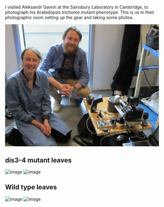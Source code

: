 
I visited Aleksandr Gavrin at the Sainsbury Laboratory in Cambridge, to photograph his Arabidopsis trichome mutant phenotype. This is us in their photographic room setting up the gear and taking some photos. 

<img src="images/cropped.jpg" alt="image"/>

## dis3-4 mutant leaves

<img src="images/12062018dis3-4.jpg" alt="image"/>

<img src="images/12062018dis3-4rosette.jpg" alt="image"/>

## Wild type leaves

<img src="images/12062018wt.jpg" alt="image"/>

<img src="images/12062018wtrosette.jpg" alt="image"/>
